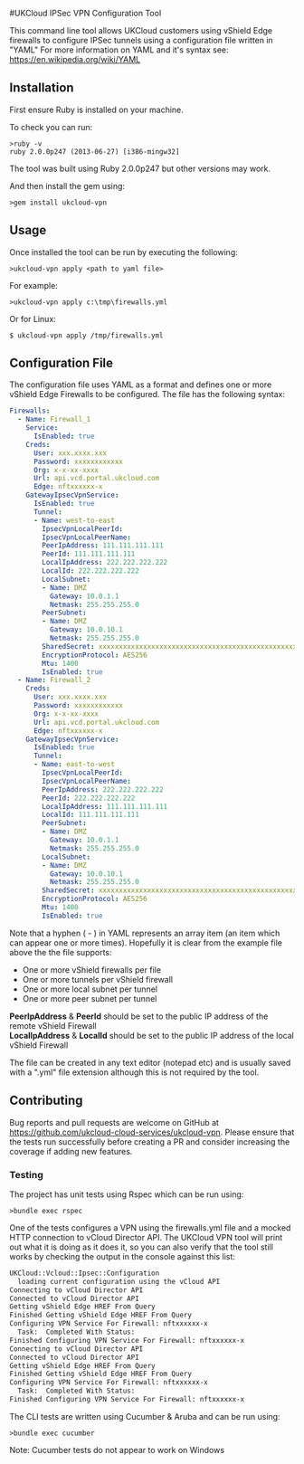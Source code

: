 #UKCloud IPSec VPN Configuration Tool

This command line tool allows UKCloud customers using vShield Edge firewalls to configure IPSec tunnels using a configuration file written in "YAML"
For more information on YAML and it's syntax see: https://en.wikipedia.org/wiki/YAML



## Installation

First ensure Ruby is installed on your machine. 

To check you can run:

```batchfile
>ruby -v
ruby 2.0.0p247 (2013-06-27) [i386-mingw32]
```

The tool was built using Ruby 2.0.0p247 but other versions may work. 

And then install the gem using:
```batchfile
>gem install ukcloud-vpn
```

## Usage

Once installed the tool can be run by executing the following:

```batchfile
>ukcloud-vpn apply <path to yaml file>
```

For example:

```batchfile
>ukcloud-vpn apply c:\tmp\firewalls.yml
```

Or for Linux:

```batchfile
$ ukcloud-vpn apply /tmp/firewalls.yml
```


## Configuration File

The configuration file uses YAML as a format and defines one or more vShield Edge Firewalls to be configured. 
The file has the following syntax:

```yaml
Firewalls:
  - Name: Firewall_1
    Service:
      IsEnabled: true
    Creds:
      User: xxx.xxxx.xxx
      Password: xxxxxxxxxxxx
      Org: x-x-xx-xxxx
      Url: api.vcd.portal.ukcloud.com
      Edge: nftxxxxxx-x
    GatewayIpsecVpnService:
      IsEnabled: true
      Tunnel:
      - Name: west-to-east
        IpsecVpnLocalPeerId:
        IpsecVpnLocalPeerName:
        PeerIpAddress: 111.111.111.111
        PeerId: 111.111.111.111
        LocalIpAddress: 222.222.222.222
        LocalId: 222.222.222.222
        LocalSubnet:
        - Name: DMZ
          Gateway: 10.0.1.1
          Netmask: 255.255.255.0
        PeerSubnet:
        - Name: DMZ
          Gateway: 10.0.10.1
          Netmask: 255.255.255.0
        SharedSecret: xxxxxxxxxxxxxxxxxxxxxxxxxxxxxxxxxxxxxxxxxxxxxxxxxxxxxxxxxxxxxxxxx
        EncryptionProtocol: AES256
        Mtu: 1400
        IsEnabled: true
  - Name: Firewall_2
    Creds:
      User: xxx.xxxx.xxx
      Password: xxxxxxxxxxxx
      Org: x-x-xx-xxxx
      Url: api.vcd.portal.ukcloud.com
      Edge: nftxxxxxx-x    
    GatewayIpsecVpnService:
      IsEnabled: true
      Tunnel:
      - Name: east-to-west
        IpsecVpnLocalPeerId:
        IpsecVpnLocalPeerName:
        PeerIpAddress: 222.222.222.222
        PeerId: 222.222.222.222
        LocalIpAddress: 111.111.111.111
        LocalId: 111.111.111.111
        PeerSubnet:
        - Name: DMZ
          Gateway: 10.0.1.1
          Netmask: 255.255.255.0
        LocalSubnet:
        - Name: DMZ
          Gateway: 10.0.10.1
          Netmask: 255.255.255.0
        SharedSecret: xxxxxxxxxxxxxxxxxxxxxxxxxxxxxxxxxxxxxxxxxxxxxxxxxxxxxxxxxxxxxxxxx
        EncryptionProtocol: AES256
        Mtu: 1400
        IsEnabled: true
```


Note that a hyphen ( - ) in YAML represents an array item (an item which can appear one or more times). 
Hopefully it is clear from the example file above the the file supports:
 * One or more vShield firewalls per file
 * One or more tunnels per vShield firewall
 * One or more local subnet per tunnel
 * One or more peer subnet per tunnel


**PeerIpAddress** & **PeerId** should be set to the public IP address of the remote vShield Firewall  
**LocalIpAddress** & **LocalId** should be set to the public IP address of the local vShield Firewall


The file can be created in any text editor (notepad etc) and is usually saved with a ".yml" file extension although this is not required by the tool.

## Contributing

Bug reports and pull requests are welcome on GitHub at https://github.com/ukcloud-cloud-services/ukcloud-vpn.
Please ensure that the tests run successfully before creating a PR and consider increasing the coverage if adding new features.

### Testing

The project has unit tests using Rspec which can be run using:

```batchfile
>bundle exec rspec
```

One of the tests configures a VPN using the firewalls.yml file and a mocked HTTP connection to vCloud Director API. The UKCloud VPN tool will print out what it is doing as it does it, so you can also verify that the tool still works by checking the output in the console against this list:

```bash
UKCloud::Vcloud::Ipsec::Configuration
  loading current configuration using the vCloud API
Connecting to vCloud Director API
Connected to vCloud Director API
Getting vShield Edge HREF From Query
Finished Getting vShield Edge HREF From Query
Configuring VPN Service For Firewall: nftxxxxxx-x
  Task:  Completed With Status:
Finished Configuring VPN Service For Firewall: nftxxxxxx-x
Connecting to vCloud Director API
Connected to vCloud Director API
Getting vShield Edge HREF From Query
Finished Getting vShield Edge HREF From Query
Configuring VPN Service For Firewall: nftxxxxxx-x
  Task:  Completed With Status:
Finished Configuring VPN Service For Firewall: nftxxxxxx-x
```

The CLI tests are written using Cucumber & Aruba and can be run using:

```batchfile
>bundle exec cucumber
```

Note: Cucumber tests do not appear to work on Windows

